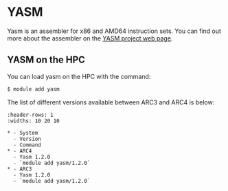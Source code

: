 # YASM

Yasm is an assembler for x86 and AMD64 instruction sets. You can find out more about the assembler on the [YASM project web page](https://yasm.tortall.net/).

## YASM on the HPC

You can load yasm on the HPC with the command:

```bash
$ module add yasm
```

The list of different versions available between ARC3 and ARC4 is below:

```{list-table}
:header-rows: 1
:widths: 10 20 10

* - System
  - Version
  - Command
* - ARC4
  - Yasm 1.2.0
  - `module add yasm/1.2.0`
* - ARC3
  - Yasm 1.2.0
  - `module add yasm/1.2.0`
```
